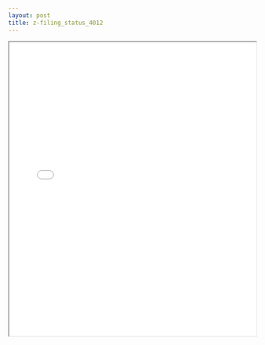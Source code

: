 ```yaml
---
layout: post
title: z-filing_status_4012
---
```


<div class="pdf-container">
<iframe src="/ea/assets/pdfs/pub.n.ins/z-filing_status_4012.pdf" height="600" width="100%" allowFullScreen="true"></iframe>
</div>

